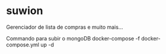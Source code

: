 # suwion
Gerenciador de lista de compras e muito mais...


Commando para subir o mongoDB
docker-compose -f docker-compose.yml up -d
